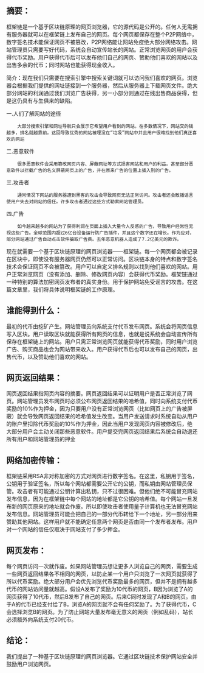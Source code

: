 ## 摘要：

框架链是一个基于区块链原理的网页浏览器，它的源代码是公开的。任何人无需拥有服务器就可以在框架链上发布自己的网页。每个网页都保存在整个P2P网络中，数字签名技术能保证网页不被篡改，P2P网络能让网站免疫绝大部分网络攻击。网站管理员只需要写好代码，系统会自动宣传站长的网站。正常浏览网页的用户会获得代币奖励。用户获得代币后可以发布他们自己的网页、赞助他们喜欢的网站以及出售多余的代币；同时网站也能获得现金收入。

简介：现在我们只需要在搜索引擎中搜索关键词就可以访问我们喜欢的网页。浏览器会根据我们提供的网址链接到一个服务器，然后从服务器上下载网页文件。绝大部分网站的利润通过我们浏览广告获得，另一小部分则通过在线出售商品获得，但是这仍具有与生俱来的缺陷。

一.人们了解网站的途径

        大部分搜索引擎和网址导航只会展示它希望用户看到的网站。在多数情况下，网站交的钱越多，排名就越靠前。这回导致优秀的网站被埋没在“垃圾”网站中并且用户很难找到他们真正喜欢的网站

二.恶意软件

        很多恶意软件会采用篡改网页内容、屏蔽网址等方式损害网站和用户的利益。甚至部分恶意软件以拦截广告的名义屏蔽网页上的广告，并在原来广告的位置上插入别的广告。

三.攻击者

        通常情况下网站的服务器遭到黑客的攻击会导致网页无法正常访问。攻击者还会散播谣言使用户失去对网站的信任。许多攻击者通过这些方式勒索网站管理员。

四.广告

        如今越来越多的网站为了获得利润在页面上插入大量令人反感的广告，导致用户经常性无视这些广告。全球范围内超过6亿台设备运行防广告插件，并且这个数字还在增长。作为应对，部分网站通过广告自动点击软件骗取广告费。去年恶意机器人造成了7.2亿美元的欺诈。

现在就需要一个基于区块链原理的网页浏览器——框架链。每一个网页都会被记录在区块中，即使没有服务器网页仍然可以正常访问。区块链本身的特点和数字签名技术会保证网页不会被篡改。用户可以自定义排名规则以找到他们喜欢的网站。用户正常浏览网页（没有添加、删除、修改网页内容）会获得代币奖励。框架链通过一种特别的算法加密网页发布者的真实身份。用于保护网站免受谣言的攻击。在这篇文章里，我们将具体说明框架链的工作原理。

## 谁能得到什么：

最初的代币由挖矿产生。网站管理员向系统支付代币发布网页。系统会将网页信息写入区块。用户读取区块就能获得所有网页的信息，也就是说系统会自动宣传所有保存在框架链上的网站。用户只需正常浏览网页就能获得代币奖励，同时用户浏览广告、购买商品也会为网站带来收入。用户获得代币后也可以发布自己的网页，出售代币，以及赞助他们喜欢的网站。

## 网页返回结果：

网页返回结果指网页内容的摘要。网页返回结果可以证明用户是否正常浏览了网页。网站管理员发布网页时必须公布网页返回结果的哈希值，同时向系统支付代币奖励的10%作为押金，因为只要用户没有正常浏览网页（比如网页上的广告被屏蔽）就会导致网页返回结果的哈希值发生改变。当用户发送请求时系统自动从用户的账户里扣除代币奖励的10%作为押金，因此当用户发现网页内容被修改后，绝大部分用户会主动关闭那些恶意软件。用户提交完网页返回结果后系统会自动退还所有用户和网站管理员的押金

## 网络加密传输：

框架链采用RSA非对称加密的方式对网页进行数字签名。在这里，私钥用于签名，公钥用于验证签名，所以每个网站都需要公开它的公钥，而私钥由网站管理员保管。攻击者有可能通过公钥计算出私钥，只不过很困难。但他们绝不可能冒充网站发布信息，因为在框架链中每个网站的地址都是它公钥的哈希值。每个网站一旦发布新的网页原来的地址就会作废。所以即使攻击者使用量子计算机也无法冒充网站发布信息。网站管理员可能会把自己的一部分代币转给下一个地址，另一部分用来赞助其他网站。这样用户就不能确定任意两个网页是否由同一个发布者发布。用户对一个网站的信任仅取决于网站支付了多少押金。

## 网页发布：

每个网页访问一次就作废。如果网站管理员想让更多人浏览自己的网页，需要生成一些网页返回结果各不相同的网页，以防止某一个用户只浏览了一次网页就获得了所以代币奖励。绝大部分用户会优先浏览代币奖励最多的网页，但并不是拥有越多代币的网站访问量就越高。假设A发布了奖励为10代币的网页，B因为浏览了A的网页获得了10代币，然后B发布了自己的网页。后来C同时发现了A和B的网页。由于A的代币已经支付给了B，浏览A的网页就不会有任何奖励了。为了获得代币，C会选择浏览B的网页。为了防止网站大量发布毫无意义的网页（例如乱码），站长必须额外向系统支付20代币。

## 结论：

我们提出了一种基于区块链原理的网页浏览器。它通过区块链技术保护网站安全并鼓励用户浏览网页。
